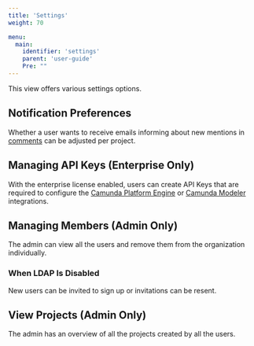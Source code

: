 ```yaml
---
title: 'Settings'
weight: 70

menu:
  main:
    identifier: 'settings'
    parent: 'user-guide'
    Pre: ""
---
```


This view offers various settings options.

## Notification Preferences

Whether a user wants to receive emails informing about new mentions in [comments](../diagrams#comments) can be adjusted per project.

## Managing API Keys (Enterprise Only)

With the enterprise license enabled, users can create API Keys that are required to configure the [Camunda Platform Engine](../../technical-guide/integrations/engine/) or [Camunda Modeler](../../technical-guide/integrations/modeler/) integrations.

## Managing Members (Admin Only)

The admin can view all the users and remove them from the organization individually.

### When LDAP Is Disabled

New users can be invited to sign up or invitations can be resent.

## View Projects (Admin Only)

The admin has an overview of all the projects created by all the users.
